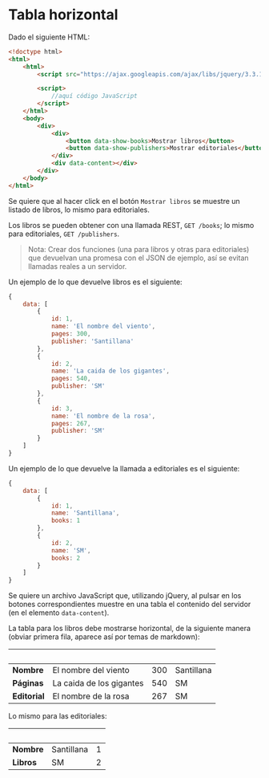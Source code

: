 # Tabla horizontal

Dado el siguiente HTML:

```html
<!doctype html>
<html>
	<html>
		<script src="https://ajax.googleapis.com/ajax/libs/jquery/3.3.1/jquery.min.js"></script>

		<script>
			//aquí código JavaScript
		</script>
	</html>
	<body>
		<div>
			<div>
				<button data-show-books>Mostrar libros</button>
				<button data-show-publishers>Mostrar editoriales</button>
			</div>
			<div data-content></div>
		</div>
	</body>
</html>
```
Se quiere que al hacer click en el botón `Mostrar libros` se muestre un listado de libros, lo mismo para editoriales.

Los libros se pueden obtener con una llamada REST, `GET /books`; lo mismo para editoriales, `GET /publishers`.

> Nota: Crear dos funciones (una para libros y otras para
> editoriales) que devuelvan una promesa con el JSON de ejemplo, así se
> evitan llamadas reales a un servidor.

Un ejemplo de lo que devuelve libros es el siguiente:

```javascript
{
    data: [
        {
            id: 1,
            name: 'El nombre del viento',
            pages: 300,
            publisher: 'Santillana'
        },
        {
            id: 2,
            name: 'La caida de los gigantes',
            pages: 540,
            publisher: 'SM'
        },
        {
            id: 3,
            name: 'El nombre de la rosa',
            pages: 267,
            publisher: 'SM'
        }
    ]
}
```

Un ejemplo de lo que devuelve la llamada a editoriales es el siguiente:

```javascript
{
    data: [
        {
            id: 1,
            name: 'Santillana',
            books: 1
        },
        {
            id: 2,
            name: 'SM',
            books: 2
        }
    ]
}
```

Se quiere un archivo JavaScript que, utilizando jQuery, al pulsar en los botones correspondientes muestre en una tabla el contenido del servidor (en el elemento `data-content`).

La tabla para los libros debe mostrarse horizontal, de la siguiente manera (obviar primera fila, aparece así por temas de markdown):

&nbsp;         | &nbsp;                   | &nbsp; | &nbsp;
------         | -----                    | -----  | -----
**Nombre**     | El nombre del viento     | 300    | Santillana
**Páginas**    | La caida de los gigantes | 540    | SM
**Editorial**  | El nombre de la rosa     | 267    | SM

Lo mismo para las editoriales:

&nbsp;     | &nbsp;     | &nbsp;
------     | -----      | -----
**Nombre** | Santillana | 1
**Libros** | SM         | 2
<!--stackedit_data:
eyJoaXN0b3J5IjpbMTM3NDU0Njc4MiwtNDg4MzgyNTA2LDExMT
UyMjc4MTBdfQ==
-->